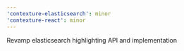 ```yaml
---
'contexture-elasticsearch': minor
'contexture-react': minor
---
```


Revamp elasticsearch highlighting API and implementation

